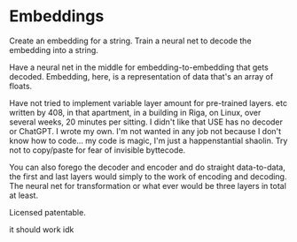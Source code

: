 # Embeddings

Create an embedding for a string.
Train a neural net to decode the embedding into a string.

Have a neural net in the middle for embedding-to-embedding that gets decoded.
Embedding, here, is a representation of data that's an array of floats.

Have not tried to implement variable layer amount for pre-trained layers. etc
written by 408, in that apartment, in a building in Riga, on Linux, over several weeks, 20 minutes per sitting. I didn't like that USE has no decoder or ChatGPT. I wrote my own. I'm not wanted in any job not because I don't know how to code... my code is magic, I'm just a happenstantial shaolin. Try not to copy/paste for fear of invisible byttecode.

You can also forego the decoder and encoder and do straight data-to-data, the first and last layers would simply to the work of encoding and decoding. The neural net for transformation or what ever would be three layers in total at least.

Licensed patentable.

it should work idk
